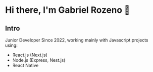 # Hi there, I'm Gabriel Rozeno 👋

## Intro

Junior Developer Since 2022, working mainly with Javascript projects using:

 - React.js (Next.js)
 - Node.js (Express, Nest.js)
 - React Native